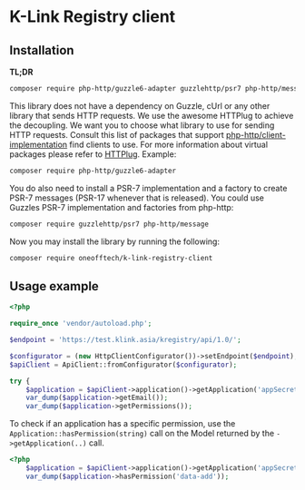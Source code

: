 # K-Link Registry client

## Installation

**TL;DR**
```bash
composer require php-http/guzzle6-adapter guzzlehttp/psr7 php-http/message oneofftech/k-link-registry-client
```

This library does not have a dependency on Guzzle, cUrl or any other library that sends HTTP requests. We use the awesome
HTTPlug to achieve the decoupling. We want you to choose what library to use for sending HTTP requests. Consult this list
of packages that support [php-http/client-implementation](https://packagist.org/providers/php-http/client-implementation)
find clients to use. For more information about virtual packages please refer to
[HTTPlug](http://docs.php-http.org/en/latest/httplug/users.html).
Example:

```bash
composer require php-http/guzzle6-adapter
```

You do also need to install a PSR-7 implementation and a factory to create PSR-7 messages (PSR-17 whenever that is
released). You could use Guzzles PSR-7 implementation and factories from php-http:

```bash
composer require guzzlehttp/psr7 php-http/message
```

Now you may install the library by running the following:

```bash
composer require oneofftech/k-link-registry-client
```

## Usage example

```php
<?php

require_once 'vendor/autoload.php';

$endpoint = 'https://test.klink.asia/kregistry/api/1.0/';

$configurator = (new HttpClientConfigurator())->setEndpoint($endpoint);
$apiClient = ApiClient::fromConfigurator($configurator);

try {
    $application = $apiClient->application()->getApplication('appSecret', 'appUrl');
    var_dump($application->getEmail());
    var_dump($application->getPermissions());

```

To check if an application has a specific permission, use the `Application::hasPermission(string)` call
on the Model returned by the `->getApplication(..)` call.

```php
<?php
    $application = $apiClient->application()->getApplication('appSecret', 'appUrl');
    var_dump($application->hasPermission('data-add'));

```
